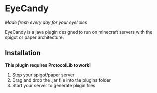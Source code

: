 # EyeCandy
_Made fresh every day for your eyeholes_

EyeCandy is a java plugin designed to run on minecraft servers with the spigot or paper architecture.

## Installation
**This plugin requires ProtocolLib to work!**

1. Stop your spigot/paper server
2. Drag and drop the .jar file into the plugins folder
3. Start your server to generate plugin files
